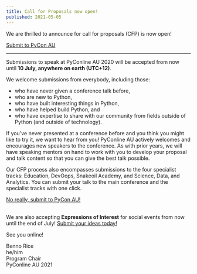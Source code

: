 ```yaml
---
title: Call for Proposals now open!
published: 2021-05-05
---
```


We are thrilled to announce for call for proposals (CFP) is now open!

<div class='center-content'>
    <a href="https://pretalx.com/pycon-au-2021/cfp" class='btn btn-chonk'>
        Submit to PyCon AU
    </a>
</div>
<hr>

Submissions to speak at PyConline AU 2020 will be accepted from now until **10 July, anywhere on earth (UTC+12)**. 

We welcome submissions from everybody, including those:

* who have never given a conference talk before,
* who are new to Python,
* who have built interesting things in Python, 
* who have helped build Python, and
* who have expertise to share with our community from fields outside of Python (and outside of technology).

If you’ve never presented at a conference before and you think you might like to try it, we want to hear from you! PyConline AU actively welcomes and encourages new speakers to the conference. As with prior years, we will have speaking mentors on hand to work with you to develop your proposal and talk content so that you can give the best talk possible.

Our CFP process also encompasses submissions to the four specialist tracks: Education, DevOops, Snakeoil Academy, and Science, Data, and Analytics. You can submit your talk to the main conference and the specialist tracks with one click.

<div class='center-content'>
    <a href="https://pretalx.com/pycon-au-2021/cfp" class='btn btn-chonk'>
        No really, submit to PyCon AU!
    </a>
</div>
<br>

We are also accepting **Expressions of Interest** for social events from now until the end of July! [Submit your ideas today!](https://docs.google.com/forms/d/e/1FAIpQLScjoy_76xYhsiljkt4fmfsf4t5l2TBGS5CiH8Qt31EBWNIVXw/viewform)

See you online!

Benno Rice<br>he/him<br>Program Chair<br>PyConline AU 2021
